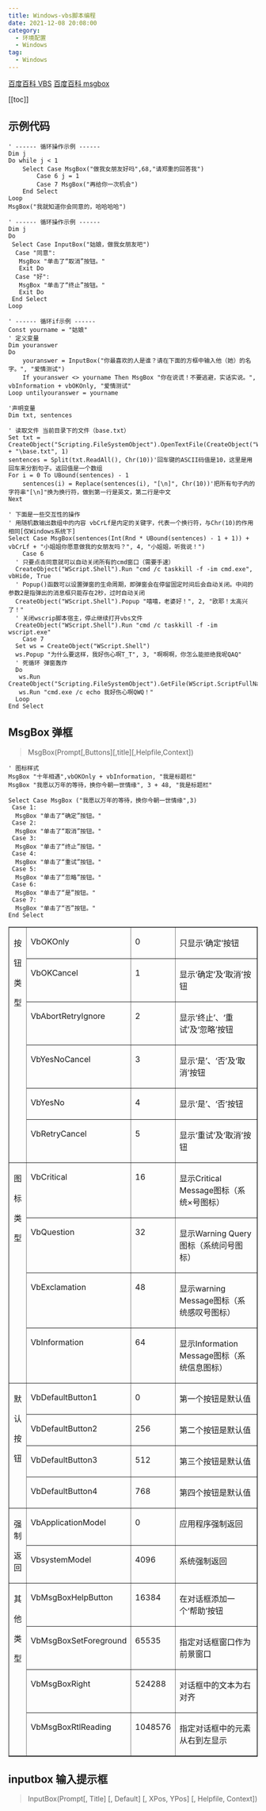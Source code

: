 ```yaml
---
title: Windows-vbs脚本编程
date: 2021-12-08 20:08:00
category: 
  - 环境配置
  - Windows
tag: 
  - Windows
---
```


[百度百科 VBS](https://baike.baidu.com/item/VBS/1700748)
[百度百科 msgbox](https://baike.baidu.com/item/msgbox)

<!-- more -->

[[toc]]

## 示例代码

```
' ------ 循环操作示例 ------
Dim j
Do while j < 1
    Select Case MsgBox("做我女朋友好吗",68,"请郑重的回答我")
        Case 6 j = 1
        Case 7 MsgBox("再给你一次机会")
    End Select
Loop
MsgBox("我就知道你会同意的，哈哈哈哈")

' ------ 循环操作示例 ------
Dim j
Do
 Select Case InputBox("姑娘，做我女朋友吧")
  Case "同意":
   MsgBox "单击了“取消”按钮。"
   Exit Do
  Case "好":
   MsgBox "单击了“终止”按钮。"
   Exit Do
 End Select
Loop

' ------ 循环if示例 ------
Const yourname = "姑娘"
' 定义变量
Dim youranswer
Do
    youranswer = InputBox("你最喜欢的人是谁？请在下面的方框中输入他（她）的名字。", "爱情测试")
    If youranswer <> yourname Then MsgBox "你在说谎！不要逃避，实话实说。", vbInformation + vbOKOnly, "爱情测试"
Loop untilyouranswer = yourname
```

```text
'声明变量
Dim txt, sentences

' 读取文件 当前目录下的文件（base.txt）
Set txt = CreateObject("Scripting.FileSystemObject").OpenTextFile(CreateObject("WScript.Shell").CurrentDirectory + "\base.txt", 1)
sentences = Split(txt.ReadAll(), Chr(10))'回车键的ASCII码值是10，这里是用回车来分割句子。返回值是一个数组
For i = 0 To UBound(sentences) - 1
    sentences(i) = Replace(sentences(i), "[\n]", Chr(10))'把所有句子内的字符串"[\n]"换为换行符，做到第一行是英文，第二行是中文
Next

' 下面是一些交互性的操作
' 用随机数输出数组中的内容 vbCrLf是内定的关键字，代表一个换行符，与Chr(10)的作用相同[仅Windows系统下]
Select Case MsgBox(sentences(Int(Rnd * UBound(sentences) - 1 + 1)) + vbCrLf + "小姐姐你愿意做我的女朋友吗？", 4, "小姐姐，听我说！")
    Case 6
  ' 只要点击同意就可以自动关闭所有的cmd窗口（需要手速）
  CreateObject("WScript.Shell").Run "cmd /c taskkill -f -im cmd.exe", vbHide, True
  ' Popup()函数可以设置弹窗的生命周期，即弹窗会在停留固定时间后会自动关闭。中间的参数2是指弹出的消息框只能存在2秒，过时自动关闭
  CreateObject("WScript.Shell").Popup "嘻嘻，老婆好！", 2, "欧耶！太高兴了！"
  ' 关闭wscrip脚本宿主，停止继续打开vbs文件
  CreateObject("WScript.Shell").Run "cmd /c taskkill -f -im wscript.exe"
    Case 7
  Set ws = CreateObject("WScript.Shell")
  ws.Popup "为什么要这样，我好伤心啊T_T", 3, "啊啊啊，你怎么能拒绝我呢QAQ"
  ' 死循环 弹窗轰炸
  Do
   ws.Run CreateObject("Scripting.FileSystemObject").GetFile(WScript.ScriptFullName).Path
   ws.Run "cmd.exe /c echo 我好伤心啊QWQ！"
  Loop
End Select
```

## MsgBox 弹框

> MsgBox(Prompt[,Buttons][,title][,Helpfile,Context])

```
' 图标样式
MsgBox "十年相遇",vbOKOnly + vbInformation, "我是标题栏"
MsgBox "我愿以万年的等待，换你今朝一世情缘", 3 + 48, "我是标题栏"

Select Case MsgBox ("我愿以万年的等待，换你今朝一世情缘",3)
 Case 1:
  MsgBox "单击了“确定”按钮。"
 Case 2:
  MsgBox "单击了“取消”按钮。"
 Case 3:
  MsgBox "单击了“终止”按钮。"
 Case 4:
  MsgBox "单击了“重试”按钮。"
 Case 5:
  MsgBox "单击了“忽略”按钮。"
 Case 6:
  MsgBox "单击了“是”按钮。"
 Case 7:
  MsgBox "单击了“否”按钮。"
End Select
```

<table cellspacing="0" cellpadding="0"  border="1">
    <tr>
        <td valign="top"  rowspan="6"><p align="center">按</p><p align="center">钮</p><p align="center">类</p><p align="center">型</p></td>
        <td valign="top" ><p>VbOKOnly</p></td>
        <td valign="top" ><p>0</p></td>
        <td valign="top" ><p>只显示‘确定’按钮</p></td>
    </tr>
    <tr>
        <td valign="top" ><p>VbOKCancel</p></td>
        <td valign="top" ><p>1</p></td>
        <td valign="top" ><p>显示‘确定’及‘取消’按钮</p></td>
    </tr>
    <tr>
        <td valign="top" ><p>VbAbortRetryIgnore</p></td>
        <td valign="top" ><p>2</p></td>
        <td valign="top" ><p>显示‘终止’、‘重试’及‘忽略’按钮</p></td>
    </tr>
    <tr>
        <td valign="top" ><p>VbYesNoCancel</p></td>
        <td valign="top" ><p>3</p></td>
        <td valign="top" ><p>显示‘是’、‘否’及‘取消’按钮</p></td>
    </tr>
    <tr>
        <td valign="top" ><p>VbYesNo</p></td>
        <td valign="top" ><p>4</p></td>
        <td valign="top" ><p>显示‘是’、‘否’按钮</p></td>
    </tr>
    <tr>
        <td valign="top" ><p>VbRetryCancel</p></td>
        <td valign="top" ><p>5</p></td>
        <td valign="top" ><p>显示‘重试’及‘取消’按钮</p></td>
    </tr>
    <tr>
        <td valign="top"  rowspan="4"><p align="center">图</p><p align="center">标</p><p align="center">类</p><p align="center">型</p></td>
        <td valign="top" ><p>VbCritical</p></td>
        <td valign="top" ><p>16</p></td>
        <td valign="top" ><p>显示Critical Message图标（系统×号图标）</p></td>
    </tr>
    <tr>
        <td valign="top" ><p>VbQuestion</p></td>
        <td valign="top" ><p>32</p></td>
        <td valign="top" ><p>显示Warning Query图标（系统问号图标）</p></td>
    </tr>
    <tr>
        <td valign="top" ><p>VbExclamation</p></td>
        <td valign="top" ><p>48</p></td>
        <td valign="top" ><p>显示warning Message图标（系统感叹号图标）</p></td>
    </tr>
    <tr>
        <td valign="top" ><p>VbInformation</p></td>
        <td valign="top" ><p>64</p></td>
        <td valign="top" ><p>显示Information Message图标（系统信息图标）</p></td>
    </tr>
    <tr>
        <td valign="top"  rowspan="4"><p align="center">默</p><p align="center">认</p><p align="center">按</p><p align="center">钮</p></td>
        <td valign="top" ><p>VbDefaultButton1</p></td>
        <td valign="top" ><p>0</p></td>
        <td valign="top" ><p>第一个按钮是默认值</p></td>
    </tr>
    <tr>
        <td valign="top" ><p>VbDefaultButton2</p></td>
        <td valign="top" ><p>256</p></td>
        <td valign="top" ><p>第二个按钮是默认值</p></td>
    </tr>
    <tr>
        <td valign="top" ><p>VbDefaultButton3</p></td>
        <td valign="top" ><p>512</p></td>
        <td valign="top" ><p>第三个按钮是默认值</p></td>
    </tr>
    <tr>
        <td valign="top" ><p>VbDefaultButton4</p></td>
        <td valign="top" ><p>768</p></td>
        <td valign="top" ><p>第四个按钮是默认值</p></td>
    </tr>
    <tr>
        <td valign="top"  rowspan="2"><p align="center">强制</p><p align="center">返回</p></td>
        <td valign="top" ><p>VbApplicationModel</p></td>
        <td valign="top" ><p>0</p></td>
        <td valign="top" ><p>应用程序强制返回</p></td>
    </tr>
    <tr>
        <td valign="top" ><p>VbsystemModel</p></td>
        <td valign="top" ><p>4096</p></td>
        <td valign="top" ><p>系统强制返回</p></td>
    </tr>
    <tr>
        <td valign="top"  rowspan="4"><p align="center">其</p><p align="center">他</p><p align="center">类</p><p align="center">型</p></td>
        <td valign="top" ><p>VbMsgBoxHelpButton</p></td>
        <td valign="top" ><p>16384</p></td>
        <td valign="top" ><p>在对话框添加一个‘帮助’按钮</p></td>
    </tr>
    <tr>
        <td valign="top" ><p>VbMsgBoxSetForeground</p></td>
        <td valign="top" ><p>65535</p></td>
        <td valign="top" ><p>指定对话框窗口作为前景窗口</p></td>
    </tr>
    <tr>
        <td valign="top" ><p>VbMsgBoxRight</p></td>
        <td valign="top" ><p>524288</p></td>
        <td valign="top" ><p>对话框中的文本为右对齐</p></td>
    </tr>
    <tr>
        <td valign="top" ><p>VbMsgBoxRtlReading</p></td>
        <td valign="top" ><p>1048576</p></td>
        <td valign="top" ><p>指定对话框中的元素从右到左显示</p></td>
    </tr>
</table>

## inputbox 输入提示框

> InputBox(Prompt[, Title] [, Default] [, XPos, YPos] [, Helpfile, Context])
